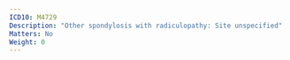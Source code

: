 ```yaml
---
ICD10: M4729
Description: "Other spondylosis with radiculopathy: Site unspecified"
Matters: No
Weight: 0
---
```


